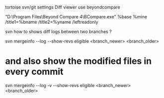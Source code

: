 
tortoise svn/git settings Diff viewer use beyondcompare

"D:\Program Files\Beyond Compare 4\BCompare.exe" %base %mine /title1=%bname /title2=%yname /leftreadonly

svn how to shows diff logs between two branches ?

svn mergeinfo --log --show-revs eligible <branch_newer> <branch_older>
# and also show the modified files in every commit
svn mergeinfo --log -v --show-revs eligible <branch_newer> <branch_older>
